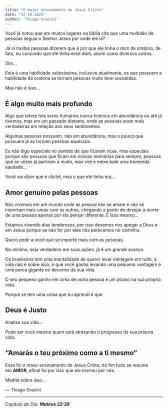 ```yaml
---
title: "O maior ensinamento de Jesus Cristo"
date: "12-10-2025"
author: "Thiago Gracini"
---
```


Você já notou que em muitos lugares na bíblia cita que uma multidão de pessoas seguia o Senhor Jesus por onde ele ia?

Já vi muitas pessoas dizerem que é por que ele tinha o dom da oratória, de fato, eu concordo que ele tinha esse dom, assim como diversos outros.

Sim...

Esta é uma habilidade valiosíssima, inclusive atualmente, os que possuem a habilidade da oratória se tornam pessoas muito bem sucedidas.

Mas não é isso…

## É algo muito mais profundo

Algo que talvez nós seres humanos nunca tivemos em abundância ou até já tivemos, mas em um passado distante, onde as pessoas eram mais verdadeiras em relação aos seus sentimentos.

Algumas pessoas possuem, não em abundância, mas o pouco que possuem já as tornam pessoas especiais.

Eu não digo especiais no sentido de que ficaram ricas, mas especiais porque são pessoas que ficam em nossas memórias para sempre, pessoas que as vezes já partiram a muito, mas vire e mexe bate uma tremenda saudade…

Você vai dizer que é clichê, mas o que ele tinha era…

## Amor genuíno pelas pessoas

Nós vivemos em um mundo onde as pessoa não se amam e não se importam mais umas com as outras, chegando a ponto de desejar a morte de uma pessoa apenas por ela pensar diferente.
É isso mesmo…

Estamos vivendo dias tenebrosos, por isso devemos nos apegar a Deus e em Jesus porque se não for por eles nós perecemos no caminho.

Quero pedir a você que se importe mais com as pessoas.

No mínimo, seja verdadeiro em suas ações, já é um grande avanço.

Os brasileiros tem uma mentalidade de querer levar vantagem em tudo, a vida não é sobre isso, o que você ganha levando uma pequena vantagem é uma perca gigante no decorrer da sua vida.

O seu pequeno ganho em cima de outra pessoa é um atraso na sua própria vida.

Porque se tem uma coisa que eu aprendi é que

## Deus é Justo

Analise sua vida…

Pode ser você mesmo quem está atrasando o progresso da sua própria vida.

## “Amarás o teu próximo como a ti mesmo”

Esse foi o maior ensinamento de Jesus Cristo, no fim tudo se resume em **AMOR**, afinal foi por isso que ele morreu por nós.

Medite sobre isso…

— Thiago Gracini

---

_Capítulo do Dia: **Mateus 22:39**_

